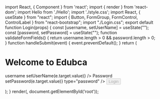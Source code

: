import React, { Component } from 'react';
import { render } from 'react-dom';
import Hello from './Hello';
import './style.css';
import React, { useState } from "react";
import { Button, FormGroup, FormControl, ControlLabel } from "react-bootstrap";
import "./Login.css";
export default function Login(props) {
const [username, setUserName] = useState("");
const [password, setPassword] = useState("");
function validateFormFields() {
return username.length > 0 && password.length > 0;
}
function handleSubmit(event) {
event.preventDefault();
}
return (
<div className="Login">
<h1> Welcome to Edubca </h1>
<form onSubmit={handleSubmit}>
<FormGroup controlId="Username" bsSize="large">
<ControlLabel>username  </ControlLabel>
<FormControl
autoFocus
type="text"
value={username}
onChange={e => setUserName(e.target.value)}
/>
</FormGroup>
<FormGroup controlId="password" bsSize="large">
<ControlLabel>Password</ControlLabel>
<FormControl
value={password}
onChange={e => setPassword(e.target.value)}
type="password"
/>
</FormGroup>
<Button block bsSize="large" disabled={!validateFormFields()} type="submit">
Login
</Button>
</form>
</div>
);
}
render(<Login />, document.getElementById('root'));
